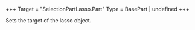+++
Target = "SelectionPartLasso.Part"
Type = BasePart | undefined
+++

Sets the target of the lasso object.